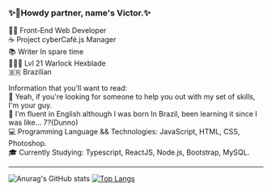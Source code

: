 ### ✨👋Howdy partner, name's Victor.✨
👨‍💻 Front-End Web Developer<br>
☕ Project cyberCafé.js Manager<br>
📚 Writer In spare time<br>
🧙🏻‍♂️ Lvl 21 Warlock Hexblade<br>
🇧🇷  Brazilian<br>

Information that you'll want to read:<br>
🤔 Yeah, if you're looking for someone to help you out with my set of skills, I'm your guy.<br> 
💬 I'm fluent in English although I was born In Brazil, been learning it since I was like... 7?(Dunno)<br>
💻 Programming Language && Technologies: JavaScript, HTML, CSS, Photoshop.<br>
🎓 Currently Studying: Typescript, ReactJS, Node.js, Bootstrap, MySQL.
<hr>

![Anurag's GitHub stats](https://github-readme-stats.vercel.app/api?username=victormssa&show_icons=true)
[![Top Langs](https://github-readme-stats.vercel.app/api/top-langs/?username=victormssa&layout=compact&show_icons=true)](https://github.com/anuraghazra/github-readme-stats)


<!--
**victormssa/victormssa** is a ✨ _special_ ✨ repository because its `README.md` (this file) appears on your GitHub profile.

Here are some ideas to get you started:

- 🔭 I’m currently working on ...
- 🌱 I’m currently learning ...
- 👯 I’m looking to collaborate on ...
- 🤔 I’m looking for help with ...
- 💬 Ask me about ...
- 📫 How to reach me: ...
- 😄 Pronouns: ...
- ⚡ Fun fact: ...
-->
